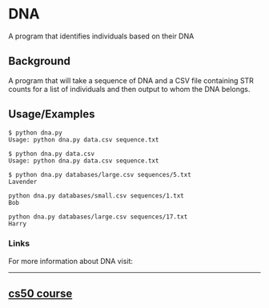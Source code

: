 
# DNA

A program that identifies individuals based on their DNA


## Background

A program that will take a sequence of DNA and a CSV file containing STR counts for a list of individuals and then output to whom the DNA belongs.
## Usage/Examples


```
$ python dna.py
Usage: python dna.py data.csv sequence.txt 
```

```
$ python dna.py data.csv
Usage: python dna.py data.csv sequence.txt
```

```
$ python dna.py databases/large.csv sequences/5.txt
Lavender
```

```
python dna.py databases/small.csv sequences/1.txt
Bob
```

```
python dna.py databases/large.csv sequences/17.txt                                              
Harry        
```


### Links

For more information about DNA visit: 

---------------------------------
[cs50 course](https://cs50.harvard.edu/x/2023/psets/6/dna/)
---------------------------------------------------------------
